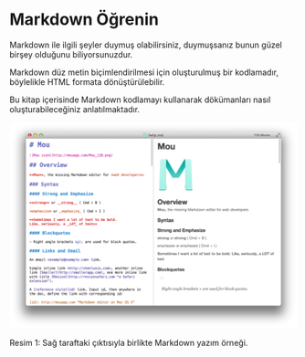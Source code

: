 Markdown Öğrenin
========

Markdown ile ilgili şeyler duymuş olabilirsiniz, duymuşsanız bunun güzel birşey olduğunu biliyorsunuzdur.

Markdown düz metin biçimlendirilmesi için oluşturulmuş bir kodlamadır, böylelikle HTML formata dönüştürülebilir.

Bu kitap içerisinde Markdown kodlamayı kullanarak dökümanları nasıl oluşturabileceğiniz anlatılmaktadır.

[![Resim 1](./assets/preview.png)](./assets/preview.png)

Resim 1: Sağ taraftaki çıktısıyla birlikte Markdown yazım örneği.

